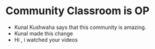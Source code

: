 # Community Classroom is OP

- Kunal Kushwaha says that this community is amazing.
- Kunal made this change
- Hi , i watched your videos